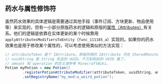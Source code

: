 ## 药水与属性修饰符

虽然药水效果的具体逻辑是需要通过其他手段（事件订阅、方块更新、物品使用等）来实现的，但有一小部分原版药水的逻辑和原版的[属性（Attributes）](https://minecraft-zh.gamepedia.com/%E5%B1%9E%E6%80%A7)有关系。他们的逻辑是依靠在实体更新的某个时候靠用 `applyAttributesModifiersToEntity`（`func_111185_a`）实现的。如果你的药水效果也是用于修改某个属性的，可以考虑使用类似的方法实现：

```java
// attributeToken 是个 IAttribute。原版所用的 IAttribute 可在 SharedMonsterAttributes 中找到。
// uuidString 是 String 形态的 UUID。千万别和别的 UUID 重了。
// amount 和 operation 的含义请参考 MinecraftWiki。
Potion myPotion = new Potion()
        .registerPotionAttributeModifier(attributeToken, uuidString, amount, operation)
        .setRegistryName("my_mod:a_weird_potion");
```
